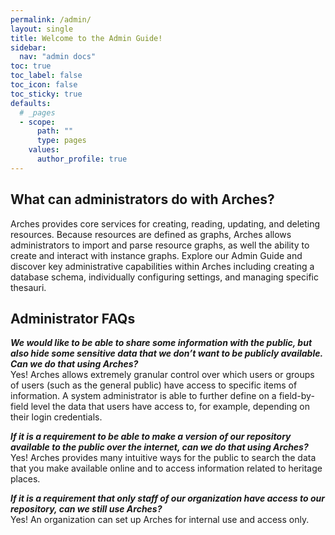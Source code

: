 ```yaml
---
permalink: /admin/
layout: single
title: Welcome to the Admin Guide!
sidebar:
  nav: "admin docs"
toc: true
toc_label: false
toc_icon: false
toc_sticky: true
defaults:
  # _pages
  - scope:
      path: ""
      type: pages
    values:
      author_profile: true
---  
```

## What can administrators do with Arches?
Arches provides core services for creating, reading, updating, and deleting resources. Because resources are defined as graphs, Arches allows administrators to import and parse resource graphs, as well the ability to create and interact with instance graphs. Explore our Admin Guide and discover key administrative capabilities within Arches including creating a database schema, individually configuring settings, and managing specific thesauri.

## Administrator FAQs
***We would like to be able to share some information with the public, but also hide some sensitive data that we don’t want to be publicly available. Can we do that using Arches?***  
Yes! Arches allows extremely granular control over which users or groups of users (such as the general public) have access to specific items of information.  A system administrator is able to further define on a field-by-field level the data that users have access to, for example, depending on their login credentials.

***If it is a requirement to be able to make a version of our repository available to the public over the internet, can we do that using Arches?***  
Yes! Arches provides many intuitive ways for the public to search the data that you make available online and to access information related to heritage places.

***If it is a requirement that only staff of our organization have access to our repository, can we still use Arches?***  
Yes! An organization can set up Arches for internal use and access only.

